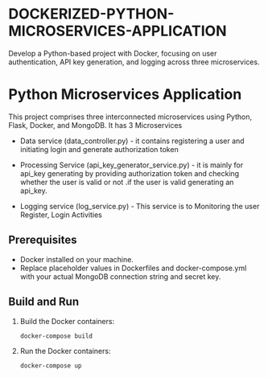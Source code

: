 # DOCKERIZED-PYTHON-MICROSERVICES-APPLICATION
Develop a Python-based project with Docker, focusing on user  authentication, API key generation, and logging across three microservices.

# Python Microservices Application

This project comprises three interconnected microservices using Python, Flask, Docker, and MongoDB.
It has 3 Microservices
- Data service (data_controller.py) - it contains registering a user and initiating login and generate authorization token

- Processing Service (api_key_generator_service.py) - it is mainly for api_key generating by providing authorization token and checking whether the user is valid or not .if the user is valid generating an api_key.

- Logging service (log_service.py) - This service is to Monitoring the user Register, Login Activities


## Prerequisites

- Docker installed on your machine.
- Replace placeholder values in Dockerfiles and docker-compose.yml with your actual MongoDB connection string and secret key.

## Build and Run

1. Build the Docker containers:

   ```bash
   docker-compose build

    ```
2. Run the Docker containers:

   ```bash
   docker-compose up

    ```


